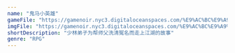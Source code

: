 ```yaml
---
name: "鬼马小英雄"
gameFile: "https://gamenoir.nyc3.digitaloceanspaces.com/%E9%AC%BC%E9%A9%AC%E5%B0%8F%E8%8B%B1%E9%9B%84/monk.zip"
imgFile: "https://gamenoir.nyc3.digitaloceanspaces.com/%E9%AC%BC%E9%A9%AC%E5%B0%8F%E8%8B%B1%E9%9B%84/original.webp"
shortDescription: "少林弟子为帮师父洗清冤名而走上江湖的故事"
genre: "RPG"
---
```

